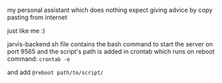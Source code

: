 my personal assistant which does nothing expect giving advice by copy pasting from internet

just like me :)

jarvis-backend.sh file contains the bash command to start the server on port 9565 and the script's path is added in crontab which runs on reboot
command:
`crontab -e`

and add
`@reboot path/to/script/`
